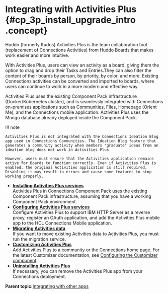 # Integrating with Activities Plus {#cp_3p_install_upgrade_intro .concept}

Huddo \(formerly Kudos\) Activities Plus is the team collaboration tool \(replacement of Connections Activities\) from Huddo Boards that makes work easier and more intuitive.

With Activities Plus, users can view an activity as a board, giving them the option to drag and drop their Tasks and Entries.They can also filter the content of their boards by person, by priority, by color, and more. Existing Connections activities can be converted and imported to boards, where users can continue to work in a more modern and effective way.

Activities Plus uses the existing Component Pack infrastructure \(Docker/Kubernetes cluster\), and is seamlessly integrated with Connections on-premises applications such as Communities, Files, Homepage \(Orient Me\), and the Connections mobile application. Activities Plus uses the Mongo database already deployed inside the Component Pack.

!!! note
    
    Activities Plus is not integrated with the Connections Ideation Blog app used in Connections Communities. The Ideation Blog feature that generates a community activity when members "graduate" ideas from an ideation blog does not work in Activities Plus.

    However, users must ensure that the Activities application remains active for Boards to function correctly. Even if Activities Plus is enabled, the original Activities application is still required. Disabling it may result in errors and cause some features to stop working properly.

- **[Installing Activities Plus services](../install/cp_3p_install_ap_services.md)**  
Activities Plus in Connections Component Pack uses the existing Component Pack infrastructure, assuming that you have a working Component Pack environment.
- **[Configuring Activities Plus services](../install/cp_3p_config_ap_intro.md)**  
Configure Activities Plus to support IBM HTTP Server as a reverse proxy, register an OAuth application, and add the Activities Plus mobile app to the HCL Connections Mobile application.
- **[Migrating Activities data](../install/cp_3p_migrate_activities_data.md)**  
If you want to move existing Activities data to Activities Plus, you must run the migration service.
- **[Customizing Activities Plus](../install/cp_3p_customize_ap.md)**  
Add Activities Plus to a community or the Connections home page. For the latest Customizer documentation, see [Configuring the Customizer component](cp_config_customizer_intro.md).
- **[Uninstalling Activities Plus](../install/cp_3p_uninstall_ap.md)**  
If necessary, you can remove the Activities Plus app from your Connections deployment.

**Parent topic:**[Integrating with other apps](../install/cp_3p_integrate_with_other_products.md)


